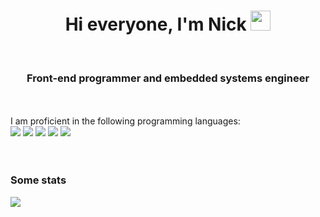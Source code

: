 <h1 align="center">Hi everyone, I'm Nick <img src="https://github.com/blackcater/blackcater/raw/main/images/Hi.gif" height="32"/></h1>
<br />
<h3 align="center">Front-end programmer and embedded systems engineer</h3>
<br /><br />
I am proficient in the following programming languages: <br />
<div>
<img src="https://img.shields.io/badge/javascript-%23323330.svg?style=for-the-badge&logo=javascript&logoColor=%23F7DF1E" /> <img src="https://img.shields.io/badge/typescript-%23007ACC.svg?style=for-the-badge&logo=typescript&logoColor=white" /> <img src="https://img.shields.io/badge/c-%2300599C.svg?style=for-the-badge&logo=c&logoColor=white" /> <img src="https://img.shields.io/badge/dart-%230175C2.svg?style=for-the-badge&logo=dart&logoColor=white" /> <img src="https://img.shields.io/badge/php-%23777BB4.svg?style=for-the-badge&logo=php&logoColor=white" />
</div>
<br /><br />
<h3>Some stats</h3>
<img src="https://github-readme-stats.vercel.app/api?username=Psychosynthesis&show_icons=true&theme=dark">
